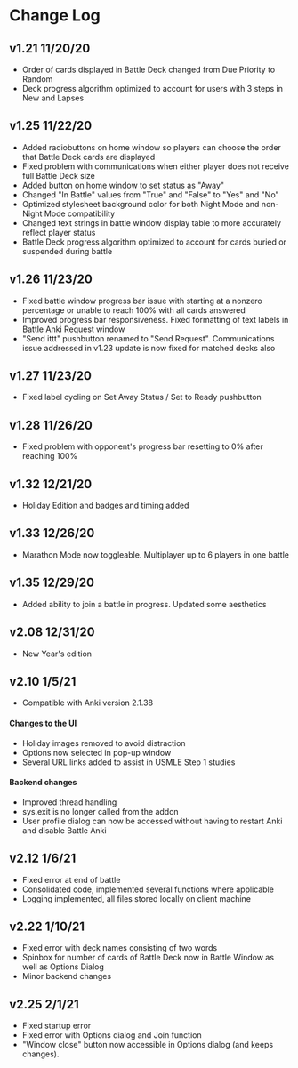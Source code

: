 # Change Log
## v1.21  11/20/20
- Order of cards displayed in Battle Deck changed from Due Priority to Random
- Deck progress algorithm optimized to account for users with 3 steps in New and Lapses

## v1.25  11/22/20
- Added radiobuttons on home window so players can choose the order that Battle Deck cards are displayed
- Fixed problem with communications when either player does not receive full Battle Deck size
- Added button on home window to set status as "Away"
- Changed "In Battle" values from "True" and "False" to "Yes" and "No"
- Optimized stylesheet background color for both Night Mode and non-Night Mode compatibility
- Changed text strings in battle window display table to more accurately reflect player status
- Battle Deck progress algorithm optimized to account for cards buried or suspended during battle

## v1.26  11/23/20
- Fixed battle window progress bar issue with starting at a nonzero percentage or unable to reach 100% with all cards answered
- Improved progress bar responsiveness. Fixed formatting of text labels in Battle Anki Request window
- "Send ittt" pushbutton renamed to "Send Request". Communications issue addressed in v1.23 update is now fixed for matched decks also

## v1.27  11/23/20
- Fixed label cycling on Set Away Status / Set to Ready pushbutton

## v1.28  11/26/20
- Fixed problem with opponent's progress bar resetting to 0% after reaching 100%

## v1.32  12/21/20
- Holiday Edition and badges and timing added

## v1.33  12/26/20
- Marathon Mode now toggleable. Multiplayer up to 6 players in one battle
 
## v1.35  12/29/20
- Added ability to join a battle in progress. Updated some aesthetics

## v2.08  12/31/20
- New Year's edition

## v2.10 1/5/21
- Compatible with Anki version 2.1.38
#### Changes to the UI
- Holiday images removed to avoid distraction
- Options now selected in pop-up window
- Several URL links added to assist in USMLE Step 1 studies
#### Backend changes
- Improved thread handling
- sys.exit is no longer called from the addon
- User profile dialog can now be accessed without having to restart Anki and disable Battle Anki

## v2.12 1/6/21
- Fixed error at end of battle
- Consolidated code, implemented several functions where applicable
- Logging implemented, all files stored locally on client machine

## v2.22 1/10/21
- Fixed error with deck names consisting of two words
- Spinbox for number of cards of Battle Deck now in Battle Window as well as Options Dialog
- Minor backend changes

## v2.25 2/1/21
- Fixed startup error
- Fixed error with Options dialog and Join function
- "Window close" button now accessible in Options dialog (and keeps changes).